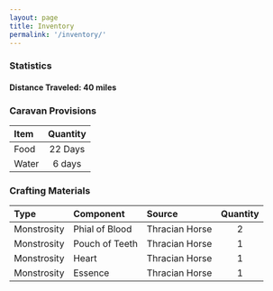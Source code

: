 ```yaml
---
layout: page
title: Inventory
permalink: '/inventory/'
---
```


### Statistics

#### Distance Traveled: 40 miles



### Caravan Provisions

| Item | Quantity |
|:-----|:--------:|
|Food  | 22 Days  |
|Water | 6 days   |

### Crafting Materials

|Type       |Component      |Source         |Quantity   |
|:----------|:--------------|:--------------|:---------:|
|Monstrosity|Phial of Blood |Thracian Horse | 2         |
|Monstrosity|Pouch of Teeth |Thracian Horse | 1         |
|Monstrosity|Heart          |Thracian Horse | 1         |
|Monstrosity|Essence        |Thracian Horse | 1         |


